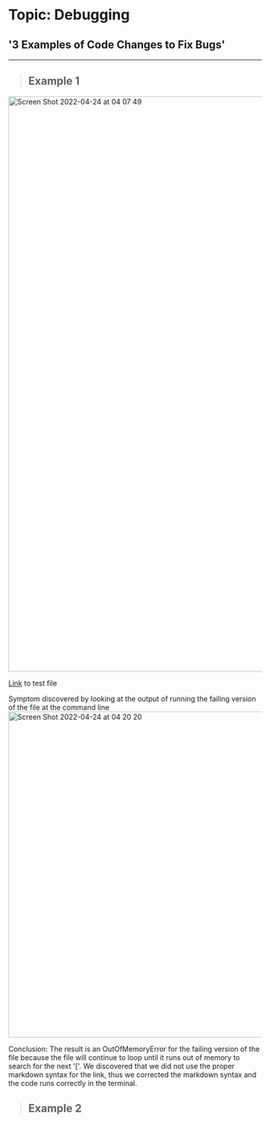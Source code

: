 # Topic: Debugging
## '3 Examples of Code Changes to Fix Bugs'

---

> ## Example 1
<img width="1142" alt="Screen Shot 2022-04-24 at 04 07 49" src="https://user-images.githubusercontent.com/86458122/164973530-f4efd5c1-6562-4fda-981f-66170a7cf36d.png">

[Link](https://github.com/aliciadaniellet/cse15l-lab-reports/files/8549534/test-file2.md) to test file

Symptom discovered by looking at the output of running the failing version of the file at the command line
<img width="647" alt="Screen Shot 2022-04-24 at 04 20 20" src="https://user-images.githubusercontent.com/86458122/164973958-6bc86a51-6028-48a2-a48f-b3baed1b65c9.png">

Conclusion: 
The result is an OutOfMemoryError for the failing version of the file because the file will continue to loop until it runs out of memory to search for the next '['. We discovered that we did not use the proper markdown syntax for the link, thus we corrected the markdown syntax and the code runs correctly in the terminal. 


> ## Example 2
